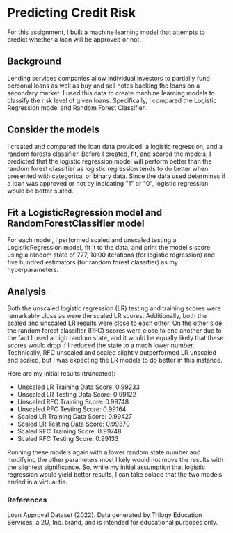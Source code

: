 # Predicting Credit Risk

For this assignment, I built a machine learning model that attempts to predict whether a loan will be approved or not. 

## Background

Lending services companies allow individual investors to partially fund personal loans as well as buy and sell notes backing the loans on a secondary market. I used this data to create machine learning models to classify the risk level of given loans. Specifically, I compared the Logistic Regression model and Random Forest Classifier.

## Consider the models

I created and compared the loan data provided: a logistic regression, and a random forests classifier. Before I created, fit, and scored the models, I predicted that the logistic regression model will perform better than the random forest classifier as logistic regression tends to do better when presented with categorical or binary data. Since the data used determines if a loan was approved or not by indicating "1" or "0", logistic regression would be better suited.    

## Fit a LogisticRegression model and RandomForestClassifier model

For each model, I performed scaled and unscaled testing a LogisticRegression model, fit it to the data, and print the model's score using a random state of 777, 10,00 iterations (for logistic regression) and five hundred estimators (for random forest classifier) as my hyperparameters.

## Analysis
Both the unscaled logistic regression (LR) testing and training scores were remarkably close as were the scaled LR scores. Additionally, both the scaled and unscaled LR results were close to each other. On the other side, the random forest classifier (RFC) scores were close to one another due to the fact I used a high random state, and it would be equally likely that these scores would drop if I reduced the state to a much lower number. Technically, RFC unscaled and scaled slightly outperformed LR unscaled and scaled, but I was expecting the LR models to do better in this instance. 

Here are my initial results (truncated): 
* Unscaled LR Training Data Score: 0.99233
* Unscaled LR Testing Data Score:  0.99122
* Unscaled RFC Training Score: 0.99748
* Unscaled RFC Testing Score: 0.99164
* Scaled LR Training Data Score: 0.99427
* Scaled LR Testing Data Score: 0.99370
* Scaled RFC Training Score: 0.99748
* Scaled RFC Testing Score: 0.99133

Running these models again with a lower random state number and modifying the other parameters most likely would not move the results with the slightest significance. So, while my initial assumption that logistic regression would yield better results, I can take solace that the two models ended in a virtual tie. 

### References

Loan Approval Dataset (2022). Data generated by Trilogy Education Services, a 2U, Inc. brand, and is intended for educational purposes only.
